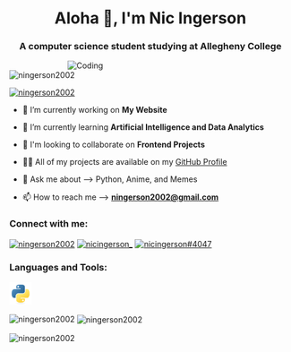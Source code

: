 <h1 align="center">Aloha 👋, I'm Nic Ingerson</h1>
<h3 align="center">A computer science student studying at Allegheny College</h3>
<img align="right" alt="Coding" width="400" src="https://media.giphy.com/media/qgQUggAC3Pfv687qPC/giphy.gif">


<p align="left"> <img src="https://komarev.com/ghpvc/?username=ningerson2002&label=Profile%20views&color=0e75b6&style=flat" alt="ningerson2002" /> </p>

<p align="left"> <a href="https://twitter.com/ningerson2002" target="blank"><img src="https://img.shields.io/twitter/follow/ningerson2002?logo=twitter&style=for-the-badge" alt="ningerson2002" /></a> </p>

- 🔭 I’m currently working on **My Website**

- 🌱 I’m currently learning **Artificial Intelligence and Data Analytics**

- 👯 I'm looking to collaborate on **Frontend Projects**

- 🐱‍💻 All of my projects are available on my [GitHub Profile](github.com/ningerson2002)

- 💬 Ask me about --> Python, Anime, and Memes

- 📫 How to reach me --> **ningerson2002@gmail.com**

<h3 align="left">Connect with me:</h3>
<p align="left">
<a href="https://twitter.com/ningerson2002" target="blank"><img align="center" src="https://raw.githubusercontent.com/rahuldkjain/github-profile-readme-generator/master/src/images/icons/Social/twitter.svg" alt="ningerson2002" height="30" width="40" /></a>
<a href="https://instagram.com/nicingerson_" target="blank"><img align="center" src="https://raw.githubusercontent.com/rahuldkjain/github-profile-readme-generator/master/src/images/icons/Social/instagram.svg" alt="nicingerson_" height="30" width="40" /></a>
<a href="https://discord.gg/nicingerson#4047" target="blank"><img align="center" src="https://raw.githubusercontent.com/rahuldkjain/github-profile-readme-generator/master/src/images/icons/Social/discord.svg" alt="nicingerson#4047" height="30" width="40" /></a>
</p>

<h3 align="left">Languages and Tools:</h3>
<p align="left"> <a href="https://www.python.org" target="_blank" rel="noreferrer"> <img src="https://raw.githubusercontent.com/devicons/devicon/master/icons/python/python-original.svg" alt="python" width="40" height="40"/> </a> </p>

<p><img align="left" src="https://github-readme-stats.vercel.app/api/top-langs?username=ningerson2002&show_icons=true&locale=en&layout=compact" alt="ningerson2002" /></p>

<p>&nbsp;<img align="center" src="https://github-readme-stats.vercel.app/api?username=ningerson2002&show_icons=true&locale=en" alt="ningerson2002" /></p>

<p><img align="center" src="https://github-readme-streak-stats.herokuapp.com/?user=ningerson2002&" alt="ningerson2002" /></p>
